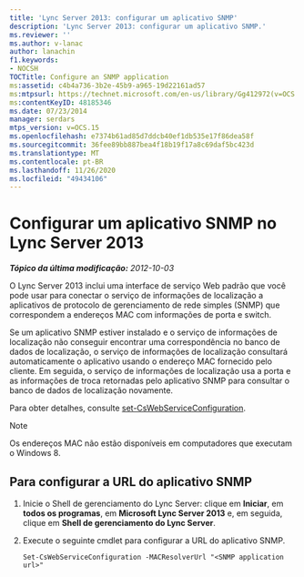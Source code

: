 ```yaml
---
title: 'Lync Server 2013: configurar um aplicativo SNMP'
description: 'Lync Server 2013: configurar um aplicativo SNMP.'
ms.reviewer: ''
ms.author: v-lanac
author: lanachin
f1.keywords:
- NOCSH
TOCTitle: Configure an SNMP application
ms:assetid: c4b4a736-3b2e-45b9-a965-19d22161ad57
ms:mtpsurl: https://technet.microsoft.com/en-us/library/Gg412972(v=OCS.15)
ms:contentKeyID: 48185346
ms.date: 07/23/2014
manager: serdars
mtps_version: v=OCS.15
ms.openlocfilehash: e7374b61ad85d7ddcb40ef1db535e17f86dea58f
ms.sourcegitcommit: 36fee89bb887bea4f18b19f17a8c69daf5bc423d
ms.translationtype: MT
ms.contentlocale: pt-BR
ms.lasthandoff: 11/26/2020
ms.locfileid: "49434106"
---
```

# <a name="configure-an-snmp-application-in-lync-server-2013"></a>Configurar um aplicativo SNMP no Lync Server 2013

<div data-xmlns="http://www.w3.org/1999/xhtml">

<div class="topic" data-xmlns="http://www.w3.org/1999/xhtml" data-msxsl="urn:schemas-microsoft-com:xslt" data-cs="https://msdn.microsoft.com/">

<div data-asp="https://msdn2.microsoft.com/asp">



</div>

<div id="mainSection">

<div id="mainBody">

<span> </span>

_**Tópico da última modificação:** 2012-10-03_

O Lync Server 2013 inclui uma interface de serviço Web padrão que você pode usar para conectar o serviço de informações de localização a aplicativos de protocolo de gerenciamento de rede simples (SNMP) que correspondem a endereços MAC com informações de porta e switch.

Se um aplicativo SNMP estiver instalado e o serviço de informações de localização não conseguir encontrar uma correspondência no banco de dados de localização, o serviço de informações de localização consultará automaticamente o aplicativo usando o endereço MAC fornecido pelo cliente. Em seguida, o serviço de informações de localização usa a porta e as informações de troca retornadas pelo aplicativo SNMP para consultar o banco de dados de localização novamente.

Para obter detalhes, consulte [set-CsWebServiceConfiguration](https://docs.microsoft.com/powershell/module/skype/Set-CsWebServiceConfiguration).

<div>


> [!NOTE]  
> Os endereços MAC não estão disponíveis em computadores que executam o Windows 8.



</div>

<div>

## <a name="to-configure-the-snmp-application-url"></a>Para configurar a URL do aplicativo SNMP

1.  Inicie o Shell de gerenciamento do Lync Server: clique em **Iniciar**, em **todos os programas**, em **Microsoft Lync Server 2013** e, em seguida, clique em **Shell de gerenciamento do Lync Server**.

2.  Execute o seguinte cmdlet para configurar a URL do aplicativo SNMP.
    
        Set-CsWebServiceConfiguration -MACResolverUrl "<SNMP application url>" 

</div>

</div>

<span> </span>

</div>

</div>

</div>

